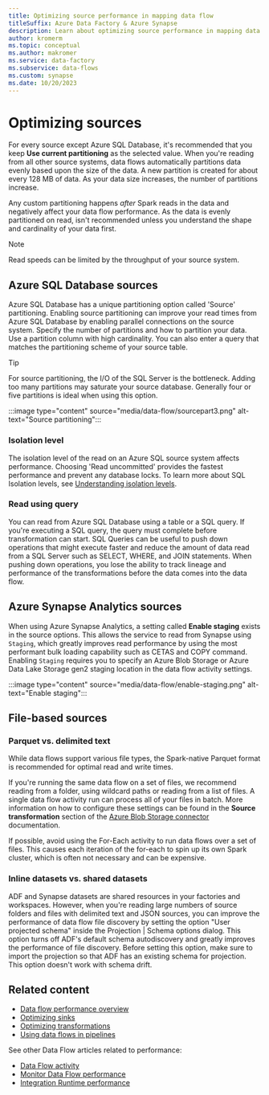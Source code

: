 ```yaml
---
title: Optimizing source performance in mapping data flow
titleSuffix: Azure Data Factory & Azure Synapse
description: Learn about optimizing source performance in mapping data flows in Azure Data Factory and Azure Synapse Analytics pipelines.
author: kromerm
ms.topic: conceptual
ms.author: makromer
ms.service: data-factory
ms.subservice: data-flows
ms.custom: synapse
ms.date: 10/20/2023
---
```


# Optimizing sources

For every source except Azure SQL Database, it's recommended that you keep **Use current partitioning** as the selected value. When you're reading from all other source systems, data flows automatically partitions data evenly based upon the size of the data. A new partition is created for about every 128 MB of data. As your data size increases, the number of partitions increase.

Any custom partitioning happens *after* Spark reads in the data and negatively affect your data flow performance. As the data is evenly partitioned on read, isn't recommended unless you understand the shape and cardinality of your data first.

> [!NOTE]
> Read speeds can be limited by the throughput of your source system.

## Azure SQL Database sources

Azure SQL Database has a unique partitioning option called 'Source' partitioning. Enabling source partitioning can improve your read times from Azure SQL Database by enabling parallel connections on the source system. Specify the number of partitions and how to partition your data. Use a partition column with high cardinality. You can also enter a query that matches the partitioning scheme of your source table.

> [!TIP]
> For source partitioning, the I/O of the SQL Server is the bottleneck. Adding too many partitions may saturate your source database. Generally four or five partitions is ideal when using this option.

:::image type="content" source="media/data-flow/sourcepart3.png" alt-text="Source partitioning":::

### Isolation level

The isolation level of the read on an Azure SQL source system affects performance. Choosing 'Read uncommitted' provides the fastest performance and prevent any database locks. To learn more about SQL Isolation levels, see [Understanding isolation levels](/sql/connect/jdbc/understanding-isolation-levels).

### Read using query

You can read from Azure SQL Database using a table or a SQL query. If you're executing a SQL query, the query must complete before transformation can start. SQL Queries can be useful to push down operations that might execute faster and reduce the amount of data read from a SQL Server such as SELECT, WHERE, and JOIN statements. When pushing down operations, you lose the ability to track lineage and performance of the transformations before the data comes into the data flow.

## Azure Synapse Analytics sources

When using Azure Synapse Analytics, a setting called **Enable staging** exists in the source options. This allows the service to read from Synapse using ```Staging```, which greatly improves read performance by using the most performant bulk loading capability such as CETAS and COPY command. Enabling ```Staging``` requires you to specify an Azure Blob Storage or Azure Data Lake Storage gen2 staging location in the data flow activity settings.

:::image type="content" source="media/data-flow/enable-staging.png" alt-text="Enable staging":::

## File-based sources

### Parquet vs. delimited text

While data flows support various file types, the Spark-native Parquet format is recommended for optimal read and write times.

If you're running the same data flow on a set of files, we recommend reading from a folder, using wildcard paths or reading from a list of files. A single data flow activity run can process all of your files in batch. More information on how to configure these settings can be found in the **Source transformation** section of the [Azure Blob Storage connector](connector-azure-blob-storage.md#source-transformation) documentation.

If possible, avoid using the For-Each activity to run data flows over a set of files. This causes each iteration of the for-each to spin up its own Spark cluster, which is often not necessary and can be expensive. 

### Inline datasets vs. shared datasets

ADF and Synapse datasets are shared resources in your factories and workspaces. However, when you're reading large numbers of source folders and files with delimited text and JSON sources, you can improve the performance of data flow file discovery by setting the option "User projected schema" inside the Projection | Schema options dialog. This option turns off ADF's default schema autodiscovery and greatly improves the performance of file discovery. Before setting this option, make sure to import the projection so that ADF has an existing schema for projection. This option doesn't work with schema drift.

## Related content

- [Data flow performance overview](concepts-data-flow-performance.md)
- [Optimizing sinks](concepts-data-flow-performance-sinks.md)
- [Optimizing transformations](concepts-data-flow-performance-transformations.md)
- [Using data flows in pipelines](concepts-data-flow-performance-pipelines.md)

See other Data Flow articles related to performance:

- [Data Flow activity](control-flow-execute-data-flow-activity.md)
- [Monitor Data Flow performance](concepts-data-flow-monitoring.md)
- [Integration Runtime performance](concepts-integration-runtime-performance.md)
